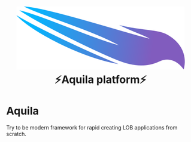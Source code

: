 <h1 align="center">
  <br>
  <img src="./logo.png" alt="Aquila"/>
  <br>
  ⚡️Aquila platform⚡️
  <br>
</h1>

# Aquila

Try to be modern framework for rapid creating LOB applications from scratch.




